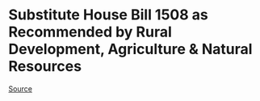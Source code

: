 # Substitute House Bill 1508 as Recommended by Rural Development, Agriculture & Natural Resources

[Source](http://lawfilesext.leg.wa.gov/biennium/2021-22/Xml/Bills/House%20Bills/1508-S.xml)
